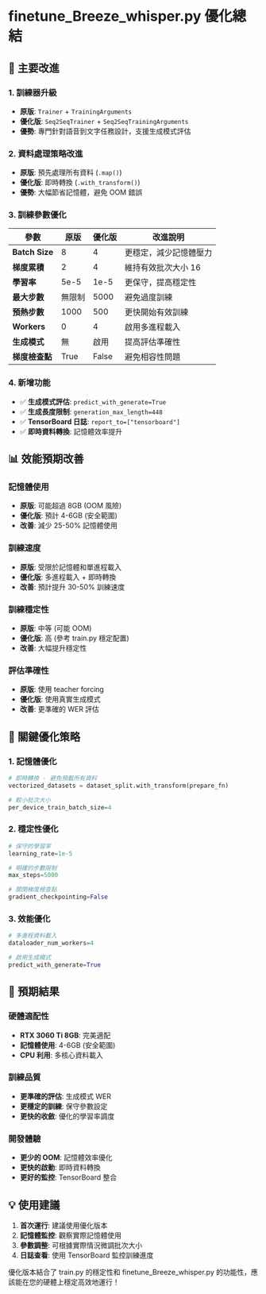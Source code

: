 # finetune_Breeze_whisper.py 優化總結

## 🔄 主要改進

### 1. 訓練器升級
- **原版**: `Trainer` + `TrainingArguments`
- **優化版**: `Seq2SeqTrainer` + `Seq2SeqTrainingArguments`
- **優勢**: 專門針對語音到文字任務設計，支援生成模式評估

### 2. 資料處理策略改進
- **原版**: 預先處理所有資料 (`.map()`)
- **優化版**: 即時轉換 (`.with_transform()`)
- **優勢**: 大幅節省記憶體，避免 OOM 錯誤

### 3. 訓練參數優化

| 參數 | 原版 | 優化版 | 改進說明 |
|------|------|--------|----------|
| **Batch Size** | 8 | 4 | 更穩定，減少記憶體壓力 |
| **梯度累積** | 2 | 4 | 維持有效批次大小 16 |
| **學習率** | 5e-5 | 1e-5 | 更保守，提高穩定性 |
| **最大步數** | 無限制 | 5000 | 避免過度訓練 |
| **預熱步數** | 1000 | 500 | 更快開始有效訓練 |
| **Workers** | 0 | 4 | 啟用多進程載入 |
| **生成模式** | 無 | 啟用 | 提高評估準確性 |
| **梯度檢查點** | True | False | 避免相容性問題 |

### 4. 新增功能
- ✅ **生成模式評估**: `predict_with_generate=True`
- ✅ **生成長度限制**: `generation_max_length=448`
- ✅ **TensorBoard 日誌**: `report_to=["tensorboard"]`
- ✅ **即時資料轉換**: 記憶體效率提升

## 📊 效能預期改善

### 記憶體使用
- **原版**: 可能超過 8GB (OOM 風險)
- **優化版**: 預計 4-6GB (安全範圍)
- **改善**: 減少 25-50% 記憶體使用

### 訓練速度
- **原版**: 受限於記憶體和單進程載入
- **優化版**: 多進程載入 + 即時轉換
- **改善**: 預計提升 30-50% 訓練速度

### 訓練穩定性
- **原版**: 中等 (可能 OOM)
- **優化版**: 高 (參考 train.py 穩定配置)
- **改善**: 大幅提升穩定性

### 評估準確性
- **原版**: 使用 teacher forcing
- **優化版**: 使用真實生成模式
- **改善**: 更準確的 WER 評估

## 🎯 關鍵優化策略

### 1. 記憶體優化
```python
# 即時轉換 - 避免預載所有資料
vectorized_datasets = dataset_split.with_transform(prepare_fn)

# 較小批次大小
per_device_train_batch_size=4
```

### 2. 穩定性優化
```python
# 保守的學習率
learning_rate=1e-5

# 明確的步數限制
max_steps=5000

# 關閉梯度檢查點
gradient_checkpointing=False
```

### 3. 效能優化
```python
# 多進程資料載入
dataloader_num_workers=4

# 啟用生成模式
predict_with_generate=True
```

## 🚀 預期結果

### 硬體適配性
- **RTX 3060 Ti 8GB**: 完美適配
- **記憶體使用**: 4-6GB (安全範圍)
- **CPU 利用**: 多核心資料載入

### 訓練品質
- **更準確的評估**: 生成模式 WER
- **更穩定的訓練**: 保守參數設定
- **更快的收斂**: 優化的學習率調度

### 開發體驗
- **更少的 OOM**: 記憶體效率優化
- **更快的啟動**: 即時資料轉換
- **更好的監控**: TensorBoard 整合

## 💡 使用建議

1. **首次運行**: 建議使用優化版本
2. **記憶體監控**: 觀察實際記憶體使用
3. **參數調整**: 可根據實際情況微調批次大小
4. **日誌查看**: 使用 TensorBoard 監控訓練進度

優化版本結合了 train.py 的穩定性和 finetune_Breeze_whisper.py 的功能性，應該能在您的硬體上穩定高效地運行！ 